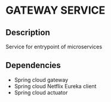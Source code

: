 # GATEWAY SERVICE
## Description
Service for entrypoint of microservices

## Dependencies
- Spring cloud gateway
- Spring cloud Netflix Eureka client
- Spring cloud actuator

